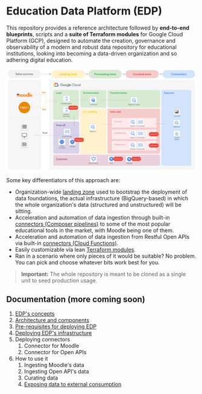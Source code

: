 # Education Data Platform (EDP)

This repository provides a reference architecture followed by **end-to-end blueprints**, scripts and a **suite of Terraform modules** for Google Cloud Platform (GCP), designed to automate the creation, governance and observability of a modern and robust data repository for educational institutions, looking into becoming a data-driven organization and so adhering digital education.

<p align="center">
    <img src="img/edp-architecture-v1.png">
</p>

Some key differentiators of this approach are:

- Organization-wide [landing zone](1-foundations/README.md) used to bootstrap the deployment of data foundations, the actual infrastructure (BigQuery-based) in which the whole organization's data (structured and unstructured) will be sitting.
- Acceleration and automation of data ingestion through built-in [connectors (Composer pipelines)](docs/edp-concepts.md) to some of the most popular educational tools in the market, with Moodle being one of them.
- Acceleration and automation of data ingestion from Restful Open APIs via built-in [connectors (Cloud Functions)](docs/edp-concepts.md).
- Easily customizable via lean [Terraform modules](modules/README.md).
- Ran in a scenario where only pieces of it would be suitable? No problem. You can pick and choose whatever bits work best for you.

> **Important:** The whole repository is meant to be cloned as a single unit to seed production usage.

## Documentation (more coming soon)

1. [EDP's concepts](docs/edp-concepts.md)
2. [Architecture and components](docs/edp-architecture.md)
3. [Pre-requisites for deploying EDP](docs/edp-prerequisites.md)
4. [Deploying EDP's infrastructure](1-foundations/README.md)
5. Deploying connectors
   1. Connector for Moodle
   2. Connector for Open APIs
6. How to use it
   1. Ingesting Moodle's data
   2. Ingesting Open API's data
   3. Curating data
   4. [Exposing data to external consumption](4-looker-dashboards/docs/students-dashboards.md)
